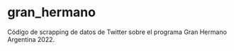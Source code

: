 # gran_hermano
Código de scrapping de datos de Twitter sobre el programa Gran Hermano Argentina 2022.
